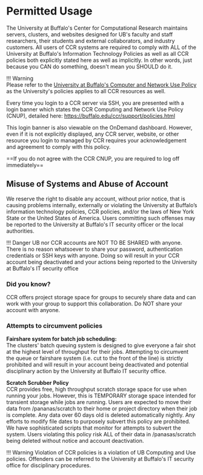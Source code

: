 # Permitted Usage

The University at Buffalo's Center for Computational Research maintains servers, clusters, and websites designed for UB's faculty and staff researchers, their students and external collaborators, and industry customers.  All users of CCR systems are required to comply with ALL of the University at Buffalo's Information Technology Policies as well as all CCR policies both explicitly stated here as well as implicitly.  In other words, just because you CAN do something, doesn't mean you SHOULD do it.  

!!! Warning  
    Please refer to the [University at Buffalo's Computer and Network Use Policy](http://www.buffalo.edu/administrative-services/policy1/ub-policy-lib/computer-network-use.html) as the University's policies applies to all CCR resources as well.  


Every time you login to a CCR server via SSH, you are presented with a login banner which states the CCR Computing and Network Use Policy (CNUP), detailed here: https://buffalo.edu/ccr/support/policies.html  

This login banner is also viewable on the OnDemand dashboard.  However, even if it is not explicitly displayed, any CCR server, website, or other resource you login to managed by CCR requires your acknowledgement and agreement to comply with this policy.  

==If you do not agree with the CCR CNUP, you are required to log off immediately==



## Misuse of Systems and Abuse of Account

We reserve the right to disable any account, without prior notice, that is causing problems internally, externally or violating the University at Buffalo’s information technology policies, CCR policies, and/or the laws of New York State or the United States of America.  Users committing such offenses may be reported to the University at Buffalo's IT security officer or the local authorities.

!!! Danger
    UB nor CCR accounts are NOT TO BE SHARED with anyone.  There is no reason whatsoever to share your password, authentication credentials or SSH keys with anyone.  Doing so will result in your CCR account being deactivated and your actions being reported to the University at Buffalo's IT security office  

### Did you know?  
CCR offers project storage space for groups to securely share data and can work with your group to support this collaboration.  Do NOT share your account with anyone.

### Attempts to circumvent policies  

**Fairshare system for batch job scheduling:**  
The clusters' batch queuing system is designed to give everyone a fair shot at the highest level of throughput for their jobs.  Attempting to circumvent the queue or fairshare system (i.e. cut to the front of the line) is strictly prohibited and will result in your account being deactivated and potential disciplinary action by the University at Buffalo IT security office.  

**Scratch Scrubber Policy**  
CCR provides free, high throughput scratch storage space for use when running your jobs.  However, this is TEMPORARY storage space intended for transient storage while jobs are running.  Users are expected to move their data from /pananas/scratch to their home or project directory when their job is complete.  Any data over 60 days old is deleted automatically nightly.  Any efforts to modify file dates to purposely subvert this policy are prohibited.  We have sophisticated scripts that monitor for attempts to subvert the system.  Users violating this policy risk ALL of their data in /panasas/scratch being deleted without notice and account deactivation.   


!!! Warning
    Violation of CCR policies is a violation of UB Computing and Use policies.  Offenders can be referred to the University at Buffalo's IT security office for disciplinary procedures.
